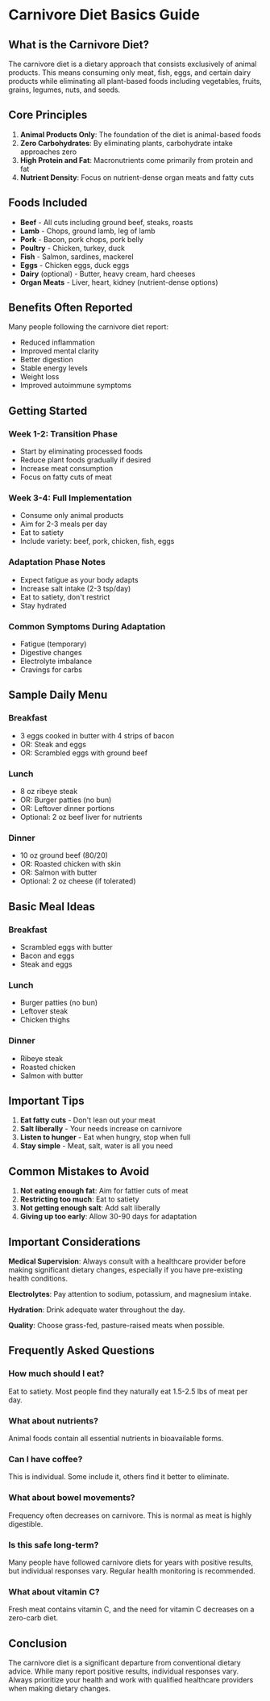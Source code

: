 # Carnivore Diet Basics Guide

## What is the Carnivore Diet?

The carnivore diet is a dietary approach that consists exclusively of animal products. This means consuming only meat, fish, eggs, and certain dairy products while eliminating all plant-based foods including vegetables, fruits, grains, legumes, nuts, and seeds.

## Core Principles

1. **Animal Products Only**: The foundation of the diet is animal-based foods
2. **Zero Carbohydrates**: By eliminating plants, carbohydrate intake approaches zero
3. **High Protein and Fat**: Macronutrients come primarily from protein and fat
4. **Nutrient Density**: Focus on nutrient-dense organ meats and fatty cuts

## Foods Included

- **Beef** - All cuts including ground beef, steaks, roasts
- **Lamb** - Chops, ground lamb, leg of lamb
- **Pork** - Bacon, pork chops, pork belly
- **Poultry** - Chicken, turkey, duck
- **Fish** - Salmon, sardines, mackerel
- **Eggs** - Chicken eggs, duck eggs
- **Dairy** (optional) - Butter, heavy cream, hard cheeses
- **Organ Meats** - Liver, heart, kidney (nutrient-dense options)

## Benefits Often Reported

Many people following the carnivore diet report:

- Reduced inflammation
- Improved mental clarity
- Better digestion
- Stable energy levels
- Weight loss
- Improved autoimmune symptoms

## Getting Started

### Week 1-2: Transition Phase
- Start by eliminating processed foods
- Reduce plant foods gradually if desired
- Increase meat consumption
- Focus on fatty cuts of meat

### Week 3-4: Full Implementation
- Consume only animal products
- Aim for 2-3 meals per day
- Eat to satiety
- Include variety: beef, pork, chicken, fish, eggs

### Adaptation Phase Notes
- Expect fatigue as your body adapts
- Increase salt intake (2-3 tsp/day)
- Eat to satiety, don't restrict
- Stay hydrated

### Common Symptoms During Adaptation
- Fatigue (temporary)
- Digestive changes
- Electrolyte imbalance
- Cravings for carbs

## Sample Daily Menu

### Breakfast
- 3 eggs cooked in butter with 4 strips of bacon
- OR: Steak and eggs
- OR: Scrambled eggs with ground beef

### Lunch
- 8 oz ribeye steak
- OR: Burger patties (no bun)
- OR: Leftover dinner portions
- Optional: 2 oz beef liver for nutrients

### Dinner
- 10 oz ground beef (80/20)
- OR: Roasted chicken with skin
- OR: Salmon with butter
- Optional: 2 oz cheese (if tolerated)

## Basic Meal Ideas

### Breakfast
- Scrambled eggs with butter
- Bacon and eggs
- Steak and eggs

### Lunch
- Burger patties (no bun)
- Leftover steak
- Chicken thighs

### Dinner
- Ribeye steak
- Roasted chicken
- Salmon with butter

## Important Tips

1. **Eat fatty cuts** - Don't lean out your meat
2. **Salt liberally** - Your needs increase on carnivore
3. **Listen to hunger** - Eat when hungry, stop when full
4. **Stay simple** - Meat, salt, water is all you need

## Common Mistakes to Avoid

1. **Not eating enough fat**: Aim for fattier cuts of meat
2. **Restricting too much**: Eat to satiety
3. **Not getting enough salt**: Add salt liberally
4. **Giving up too early**: Allow 30-90 days for adaptation

## Important Considerations

**Medical Supervision**: Always consult with a healthcare provider before making significant dietary changes, especially if you have pre-existing health conditions.

**Electrolytes**: Pay attention to sodium, potassium, and magnesium intake.

**Hydration**: Drink adequate water throughout the day.

**Quality**: Choose grass-fed, pasture-raised meats when possible.

## Frequently Asked Questions

### How much should I eat?
Eat to satiety. Most people find they naturally eat 1.5-2.5 lbs of meat per day.

### What about nutrients?
Animal foods contain all essential nutrients in bioavailable forms.

### Can I have coffee?
This is individual. Some include it, others find it better to eliminate.

### What about bowel movements?
Frequency often decreases on carnivore. This is normal as meat is highly digestible.

### Is this safe long-term?
Many people have followed carnivore diets for years with positive results, but individual responses vary. Regular health monitoring is recommended.

### What about vitamin C?
Fresh meat contains vitamin C, and the need for vitamin C decreases on a zero-carb diet.

## Conclusion

The carnivore diet is a significant departure from conventional dietary advice. While many report positive results, individual responses vary. Always prioritize your health and work with qualified healthcare providers when making dietary changes.